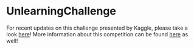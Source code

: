 # UnlearningChallenge
 
For recent updates on this challenge presented by Kaggle, please take a look [here](https://github.com/unlearning-challenge/starting-kit)! More information about this competition can be found [here](https://unlearning-challenge.github.io/) as well!
